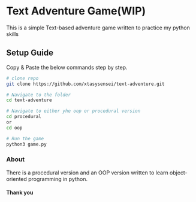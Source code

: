 # Text Adventure Game(WIP)
This is a simple Text-based adventure game written to practice my python skills

## Setup Guide
Copy & Paste the below commands step by step.

```bash
# clone repo
git clone https://github.com/xtasysensei/text-adventure.git

# Navigate to the folder
cd text-adventure

# Navigate to either yhe oop or procedural version
cd procedural
or
cd oop

# Run the game
python3 game.py
```

### About
There is a procedural version and an OOP version written to learn object-oriented programming in python.

#### Thank you

